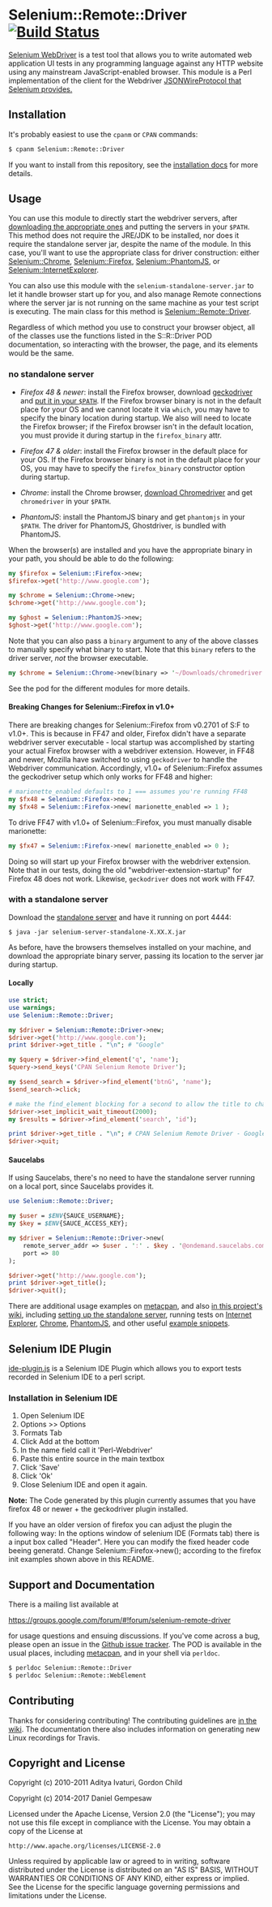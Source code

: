 # Selenium::Remote::Driver [![Build Status](https://travis-ci.org/teodesian/Selenium-Remote-Driver.svg?branch=master)](https://travis-ci.org/teodesian/Selenium-Remote-Driver)

[Selenium WebDriver][wd] is a test tool that allows you to write
automated web application UI tests in any programming language against
any HTTP website using any mainstream JavaScript-enabled browser. This
module is a Perl implementation of the client for the Webdriver
[JSONWireProtocol that Selenium provides.][jsonwire]

[wd]: http://www.seleniumhq.org/
[jsonwire]: https://code.google.com/p/selenium/wiki/JsonWireProtocol
[standalone]: http://selenium-release.storage.googleapis.com/index.html

## Installation

It's probably easiest to use the `cpanm` or `CPAN` commands:

```bash
$ cpanm Selenium::Remote::Driver
```

If you want to install from this repository, see the
[installation docs][] for more details.

[installation docs]: /INSTALL.md

## Usage

You can use this module to directly start the webdriver servers, after
[downloading the appropriate ones][dl] and putting the servers in your
`$PATH`. This method does not require the JRE/JDK to be installed, nor
does it require the standalone server jar, despite the name of the
module. In this case, you'll want to use the appropriate class for
driver construction: either [Selenium::Chrome][],
[Selenium::Firefox][], [Selenium::PhantomJS][], or
[Selenium::InternetExplorer][].

You can also use this module with the `selenium-standalone-server.jar`
to let it handle browser start up for you, and also manage Remote
connections where the server jar is not running on the same machine as
your test script is executing. The main class for this method is
[Selenium::Remote::Driver][].

Regardless of which method you use to construct your browser object,
all of the classes use the functions listed in the S::R::Driver POD
documentation, so interacting with the browser, the page, and its
elements would be the same.

[Selenium::Firefox]: https://metacpan.org/pod/Selenium::Firefox
[Selenium::Chrome]: https://metacpan.org/pod/Selenium::Chrome
[Selenium::PhantomJS]: https://metacpan.org/pod/Selenium::PhantomJS
[Selenium::InternetExplorer]: https://metacpan.org/pod/Selenium::InternetExplorer
[Selenium::Remote::Driver]: https://metacpan.org/pod/Selenium::Remote::Driver
[dl]: #no-standalone-server

### no standalone server

- _Firefox 48 & newer_: install the Firefox browser, download
  [geckodriver][gd] and [put it in your `$PATH`][fxpath]. If the
  Firefox browser binary is not in the default place for your OS and
  we cannot locate it via `which`, you may have to specify the binary
  location during startup. We also will need to locate the Firefox
  browser; if the Firefox browser isn't in the default location, you
  must provide it during startup in the `firefox_binary` attr.

- _Firefox 47 & older_: install the Firefox browser in the default
  place for your OS. If the Firefox browser binary is not in the
  default place for your OS, you may have to specify the
  `firefox_binary` constructor option during startup.

- _Chrome_: install the Chrome browser, [download Chromedriver][dcd]
  and get `chromedriver` in your `$PATH`.

- _PhantomJS_: install the PhantomJS binary and get `phantomjs` in
  your `$PATH`. The driver for PhantomJS, Ghostdriver, is bundled with
  PhantomJS.

When the browser(s) are installed and you have the appropriate binary
in your path, you should be able to do the following:

```perl
my $firefox = Selenium::Firefox->new;
$firefox->get('http://www.google.com');

my $chrome = Selenium::Chrome->new;
$chrome->get('http://www.google.com');

my $ghost = Selenium::PhantomJS->new;
$ghost->get('http://www.google.com');
```

Note that you can also pass a `binary` argument to any of the above
classes to manually specify what binary to start. Note that this
`binary` refers to the driver server, _not_ the browser executable.

```perl
my $chrome = Selenium::Chrome->new(binary => '~/Downloads/chromedriver');
```

See the pod for the different modules for more details.

[dcd]: https://sites.google.com/a/chromium.org/chromedriver/downloads
[fxpath]: https://developer.mozilla.org/en-US/docs/Mozilla/QA/Marionette/WebDriver#Add_executable_to_system_path
[gd]: https://github.com/mozilla/geckodriver/releases

#### Breaking Changes for Selenium::Firefox in v1.0+

There are breaking changes for Selenium::Firefox from v0.2701 of S:F
to v1.0+. This is because in FF47 and older, Firefox didn't have a
separate webdriver server executable - local startup was accomplished
by starting your actual Firefox browser with a webdriver
extension. However, in FF48 and newer, Mozilla have switched to using
`geckodriver` to handle the Webdriver communication. Accordingly,
v1.0+ of Selenium::Firefox assumes the geckodriver setup which only
works for FF48 and higher:

```perl
# marionette_enabled defaults to 1 === assumes you're running FF48
my $fx48 = Selenium::Firefox->new;
my $fx48 = Selenium::Firefox->new( marionette_enabled => 1 );
```

To drive FF47 with v1.0+ of Selenium::Firefox, you must manually
disable marionette:

```perl
my $fx47 = Selenium::Firefox->new( marionette_enabled => 0 );
```

Doing so will start up your Firefox browser with the webdriver
extension. Note that in our tests, doing the old
"webdriver-extension-startup" for Firefox 48 does not work. Likewise,
`geckodriver` does not work with FF47.

### with a standalone server

Download the [standalone server][] and have it running on port 4444:

    $ java -jar selenium-server-standalone-X.XX.X.jar

As before, have the browsers themselves installed on your machine, and
download the appropriate binary server, passing its location to the
server jar during startup.

[standalone server]: http://selenium-release.storage.googleapis.com/index.html

#### Locally

```perl
use strict;
use warnings;
use Selenium::Remote::Driver;

my $driver = Selenium::Remote::Driver->new;
$driver->get('http://www.google.com');
print $driver->get_title . "\n"; # "Google"

my $query = $driver->find_element('q', 'name');
$query->send_keys('CPAN Selenium Remote Driver');

my $send_search = $driver->find_element('btnG', 'name');
$send_search->click;

# make the find_element blocking for a second to allow the title to change
$driver->set_implicit_wait_timeout(2000);
my $results = $driver->find_element('search', 'id');

print $driver->get_title . "\n"; # CPAN Selenium Remote Driver - Google Search
$driver->quit;
```

#### Saucelabs

If using Saucelabs, there's no need to have the standalone server
running on a local port, since Saucelabs provides it.

```perl
use Selenium::Remote::Driver;

my $user = $ENV{SAUCE_USERNAME};
my $key = $ENV{SAUCE_ACCESS_KEY};

my $driver = Selenium::Remote::Driver->new(
    remote_server_addr => $user . ':' . $key . '@ondemand.saucelabs.com',
    port => 80
);

$driver->get('http://www.google.com');
print $driver->get_title();
$driver->quit();
```

There are additional usage examples on [metacpan][meta], and also
[in this project's wiki][wiki], including
[setting up the standalone server][setup], running tests on
[Internet Explorer][ie], [Chrome][chrome], [PhantomJS][pjs], and other
useful [example snippets][ex].

[wiki]: https://github.com/teodesian/Selenium-Remote-Driver/wiki
[setup]: https://github.com/teodesian/Selenium-Remote-Driver/wiki/Getting-Started-with-Selenium%3A%3ARemote%3A%3ADriver
[ie]: https://github.com/teodesian/Selenium-Remote-Driver/wiki/IE-browser-automation
[chrome]: https://github.com/teodesian/Selenium-Remote-Driver/wiki/Chrome-browser-automation
[pjs]: https://github.com/teodesian/Selenium-Remote-Driver/wiki/PhantomJS-Headless-Browser-Automation
[ex]: https://github.com/teodesian/Selenium-Remote-Driver/wiki/Example-Snippets

## Selenium IDE Plugin

[ide-plugin.js](./ide-plugin.js) is a Selenium IDE Plugin which allows
you to export tests recorded in Selenium IDE to a perl script.

### Installation in Selenium IDE

  1. Open Selenium IDE
  2. Options >> Options
  3. Formats Tab
  4. Click Add at the bottom
  5. In the name field call it 'Perl-Webdriver'
  6. Paste this entire source in the main textbox
  7. Click 'Save'
  8. Click 'Ok'
  9. Close Selenium IDE and open it again.

**Note:** The Code generated by this plugin currently assumes that you have firefox 48 or newer + the geckodriver plugin installed.

If you have an older version of firefox you can adjust the plugin the following way:
In the options window of selenium IDE (Formats tab) there is a input box called "Header".
Here you can modify the fixed header code beeing generatd. Change Selenium::Firefox->new();
according to the firefox init examples shown above in this README.

## Support and Documentation

There is a mailing list available at

https://groups.google.com/forum/#!forum/selenium-remote-driver

for usage questions and ensuing discussions. If you've come across a
bug, please open an issue in the [Github issue tracker][issue]. The
POD is available in the usual places, including [metacpan][meta], and
in your shell via `perldoc`.

```bash
$ perldoc Selenium::Remote::Driver
$ perldoc Selenium::Remote::WebElement
```

[issue]: https://github.com/teodesian/Selenium-Remote-Driver/issues
[meta]: https://metacpan.org/pod/Selenium::Remote::Driver

## Contributing

Thanks for considering contributing! The contributing guidelines are
[in the wiki][contrib]. The documentation there also includes
information on generating new Linux recordings for Travis.

[contrib]: https://github.com/teodesian/Selenium-Remote-Driver/wiki/Contribution-Guide

## Copyright and License

Copyright (c) 2010-2011 Aditya Ivaturi, Gordon Child

Copyright (c) 2014-2017 Daniel Gempesaw

Licensed under the Apache License, Version 2.0 (the "License");
you may not use this file except in compliance with the License.
You may obtain a copy of the License at

    http://www.apache.org/licenses/LICENSE-2.0

Unless required by applicable law or agreed to in writing, software
distributed under the License is distributed on an "AS IS" BASIS,
WITHOUT WARRANTIES OR CONDITIONS OF ANY KIND, either express or implied.
See the License for the specific language governing permissions and
limitations under the License.
